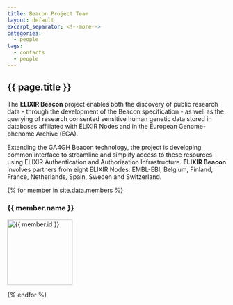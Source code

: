 ```yaml
---
title: Beacon Project Team
layout: default
excerpt_separator: <!--more-->
categories:
  - people
tags:
  - contacts
  - people
---
```


## {{ page.title }}

The __ELIXIR Beacon__ project enables both the discovery of public research data - through the development of the Beacon specification - as well as the querying of research consented sensitive human genetic data stored in databases affiliated with ELIXIR Nodes and in the European Genome-phenome Archive (EGA).

<!--more-->

Extending the GA4GH Beacon technology, the project is developing common interface to streamline and simplify access to these resources using ELIXIR Authentication and Authorization Infrastructure. __ELIXIR Beacon__ involves partners from eight ELIXIR Nodes: EMBL-EBI, Belgium, Finland, France, Netherlands, Spain, Sweden and Switzerland.

<!-- TODO: Create per-member pages based on the template in _posts/people/ -->

{% for member in site.data.members %}

### {{ member.name }}

<img src="{{ member.imageSrc }}" alt="{{ member.id }}" width="150"/>

{% endfor %}
